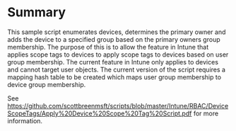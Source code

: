 # Summary
This sample script enumerates devices, determines the primary owner and adds the device to a specified group based on the primary owners group membership. The purpose of this is to allow the feature in Intune that applies scope tags to devices to apply scope tags to devices based on user group membership. The current feature in Intune only applies to devices and cannot target user objects. The current version of the script requires a mapping hash table to be created which maps user group membership to device group membership.

See https://github.com/scottbreenmsft/scripts/blob/master/Intune/RBAC/DeviceScopeTags/Apply%20Device%20Scope%20Tag%20Script.pdf for more information.
